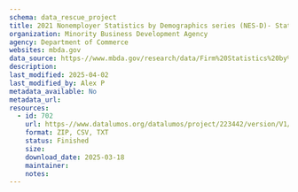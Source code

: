 ```yaml
---
schema: data_rescue_project 
title: 2021 Nonemployer Statistics by Demographics series (NES-D)- Statistics for Employer and Nonemployer Firms by Industry, Sex, Ethnicity, Race, and Veteran Status for the U.S., States, Metro Areas, and Counties
organization: Minority Business Development Agency
agency: Department of Commerce
websites: mbda.gov
data_source: https-//www.mbda.gov/research/data/Firm%20Statistics%20by%20Demographics%20%282021%29
description: 
last_modified: 2025-04-02
last_modified_by: Alex P
metadata_available: No
metadata_url: 
resources:
  - id: 702
    url: https-//www.datalumos.org/datalumos/project/223442/version/V1/view
    format: ZIP, CSV, TXT
    status: Finished
    size: 
    download_date: 2025-03-18
    maintainer: 
    notes: 
---
```

